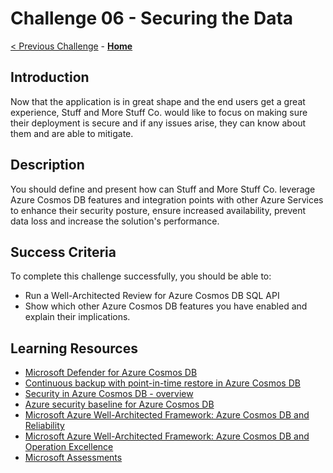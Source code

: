 # Challenge 06 - Securing the Data

[< Previous Challenge](./Challenge-05.md) - **[Home](../README.md)**

## Introduction

Now that the application is in great shape and the end users get a great experience, Stuff and More Stuff Co. would like to focus on making sure their deployment is secure and if any issues arise, they can know about them and are able to mitigate.

## Description

You should define and present how can Stuff and More Stuff Co. leverage Azure Cosmos DB features and integration points with other Azure Services to enhance their security posture, ensure increased availability, prevent data loss and increase the solution's performance.

## Success Criteria

To complete this challenge successfully, you should be able to:
- Run a Well-Architected Review for Azure Cosmos DB SQL API
- Show which other Azure Cosmos DB features you have enabled and explain their implications.

## Learning Resources

- [Microsoft Defender for Azure Cosmos DB](https://docs.microsoft.com/en-us/azure/cosmos-db/sql/defender-for-cosmos-db)
- [Continuous backup with point-in-time restore in Azure Cosmos DB](https://docs.microsoft.com/en-us/azure/cosmos-db/continuous-backup-restore-introduction)
- [Security in Azure Cosmos DB - overview](https://docs.microsoft.com/en-us/azure/cosmos-db/database-security?tabs=sql-api)
- [Azure security baseline for Azure Cosmos DB](https://docs.microsoft.com/en-us/security/benchmark/azure/baselines/cosmos-db-security-baseline)
- [Microsoft Azure Well-Architected Framework: Azure Cosmos DB and Reliability](https://docs.microsoft.com/en-us/azure/architecture/framework/services/data/cosmos-db/reliability)
- [Microsoft Azure Well-Architected Framework: Azure Cosmos DB and Operation Excellence](https://docs.microsoft.com/en-us/azure/architecture/framework/services/data/cosmos-db/operational-excellence)
- [Microsoft Assessments](https://docs.microsoft.com/en-us/assessments/?mode=home)
